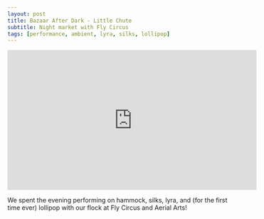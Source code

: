 ```yaml
---
layout: post
title: Bazaar After Dark - Little Chute
subtitle: Night market with Fly Circus
tags: [performance, ambient, lyra, silks, lollipop]
---
```


<iframe width="560" height="315" src="https://www.youtube.com/embed/VMG7rYMQZ6M" frameborder="0" allow="accelerometer; autoplay; encrypted-media; gyroscope; picture-in-picture" allowfullscreen></iframe>

We spent the evening performing on hammock, silks, lyra, and (for the first time ever) lollipop with our flock at Fly Circus and Aerial Arts!
